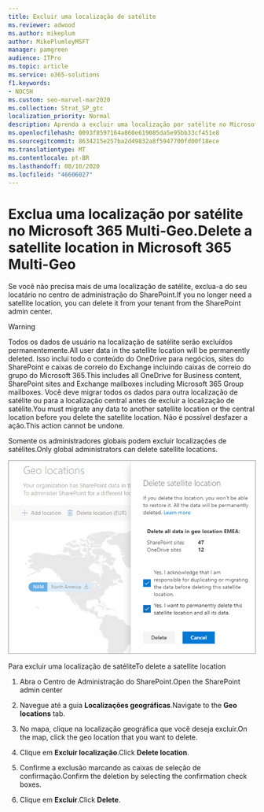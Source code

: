 ```yaml
---
title: Excluir uma localização de satélite
ms.reviewer: adwood
ms.author: mikeplum
author: MikePlumleyMSFT
manager: pamgreen
audience: ITPro
ms.topic: article
ms.service: o365-solutions
f1.keywords:
- NOCSH
ms.custom: seo-marvel-mar2020
ms.collection: Strat_SP_gtc
localization_priority: Normal
description: Aprenda a excluir uma localização por satélite no Microsoft 365 Multi-Geo. Quando um local de satélite é excluído, todos os dados do usuário também são excluídos permanentemente.
ms.openlocfilehash: 0093f8597164a860e619085da5e95bb33cf451e8
ms.sourcegitcommit: 8634215e257ba2d49832a8f5947700fd00f18ece
ms.translationtype: MT
ms.contentlocale: pt-BR
ms.lasthandoff: 08/10/2020
ms.locfileid: "46606027"
---
```

# <a name="delete-a-satellite-location-in-microsoft-365-multi-geo"></a><span data-ttu-id="32571-104">Exclua uma localização por satélite no Microsoft 365 Multi-Geo.</span><span class="sxs-lookup"><span data-stu-id="32571-104">Delete a satellite location in Microsoft 365 Multi-Geo</span></span>

<span data-ttu-id="32571-105">Se você não precisa mais de uma localização de satélite, exclua-a do seu locatário no centro de administração do SharePoint.</span><span class="sxs-lookup"><span data-stu-id="32571-105">If you no longer need a satellite location, you can delete it from your tenant from the SharePoint admin center.</span></span>

> [!WARNING]
> <span data-ttu-id="32571-106">Todos os dados de usuário na localização de satélite serão excluídos permanentemente.</span><span class="sxs-lookup"><span data-stu-id="32571-106">All user data in the satellite location will be permanently deleted.</span></span> <span data-ttu-id="32571-107">Isso inclui todo o conteúdo do OneDrive para negócios, sites do SharePoint e caixas de correio do Exchange incluindo caixas de correio do grupo do Microsoft 365.</span><span class="sxs-lookup"><span data-stu-id="32571-107">This includes all OneDrive for Business content, SharePoint sites and Exchange mailboxes including Microsoft 365 Group mailboxes.</span></span> <span data-ttu-id="32571-108">Você deve migrar todos os dados para outra localização de satélite ou para a localização central antes de excluir a localização de satélite.</span><span class="sxs-lookup"><span data-stu-id="32571-108">You must migrate any data to another satellite location or the central location before you delete the satellite location.</span></span> <span data-ttu-id="32571-109">Não é possível desfazer a ação.</span><span class="sxs-lookup"><span data-stu-id="32571-109">This action cannot be undone.</span></span>

<span data-ttu-id="32571-110">Somente os administradores globais podem excluir localizações de satélites.</span><span class="sxs-lookup"><span data-stu-id="32571-110">Only global administrators can delete satellite locations.</span></span>

![Captura de tela de um centro de administração multi-geográfico mostrando a exclusão da interface do usuário de uma localização](media/multi-geo-delete-satellite-location.png)

<span data-ttu-id="32571-112">Para excluir uma localização de satélite</span><span class="sxs-lookup"><span data-stu-id="32571-112">To delete a satellite location</span></span>

1. <span data-ttu-id="32571-113">Abra o Centro de Administração do SharePoint.</span><span class="sxs-lookup"><span data-stu-id="32571-113">Open the SharePoint admin center</span></span>

2. <span data-ttu-id="32571-114">Navegue até a guia **Localizações geográficas**.</span><span class="sxs-lookup"><span data-stu-id="32571-114">Navigate to the **Geo locations** tab.</span></span>

3. <span data-ttu-id="32571-115">No mapa, clique na localização geográfica que você deseja excluir.</span><span class="sxs-lookup"><span data-stu-id="32571-115">On the map, click the geo location that you want to delete.</span></span>

4. <span data-ttu-id="32571-116">Clique em **Excluir localização**.</span><span class="sxs-lookup"><span data-stu-id="32571-116">Click **Delete location**.</span></span>

5. <span data-ttu-id="32571-117">Confirme a exclusão marcando as caixas de seleção de confirmação.</span><span class="sxs-lookup"><span data-stu-id="32571-117">Confirm the deletion by selecting the confirmation check boxes.</span></span>

6. <span data-ttu-id="32571-118">Clique em **Excluir**.</span><span class="sxs-lookup"><span data-stu-id="32571-118">Click **Delete**.</span></span>
